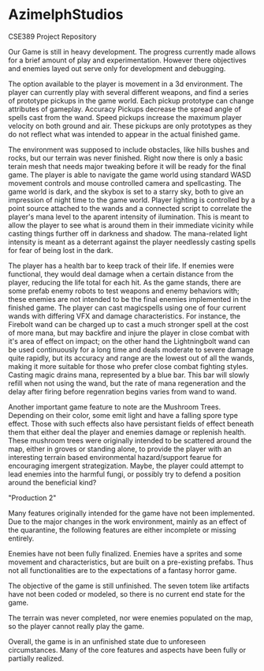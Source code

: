 # AzimelphStudios
CSE389 Project Repository

Our Game is still in heavy development. The progress currently made allows for a brief amount of play and 
experimentation. However there objectives and enemies layed out serve only for development and debugging.

The option available to the player is movement in a 3d environment. 
The player can currently play with several different weapons, and find a series of prototype pickups in the game 
world. Each pickup prototype can change attributes of gameplay. Accuracy Pickups decrease the spread angle 
of spells cast from the wand. Speed pickups increase the maximum player velocity on both ground and air. These 
pickups are only prototypes as they do not reflect what was intended to appear in the actual finished game.

The environment was supposed to include obstacles, like hills bushes and rocks, but our terrain was never finished.
Right now there is only a basic terain mesh that needs major tweaking before it will be ready for the final game. 
The player is able to navigate the game world using standard WASD movement controls and mouse controlled camera and 
spellcasting. The game world is dark, and the skybox is set to a starry sky, both to give an impression of night time
to the game world. Player lighting is controlled by a point source attached to the wands and a connected script to 
correlate the player's mana level to the aparent intensity of ilumination. This is meant to allow the player to see
what is around them in their immediate vicinity while casting things further off in darkness and shadow. The 
mana-related light intensity is meant as a deterrant against the player needlessly casting spells for fear of being 
lost in the dark.

The player has a health bar to keep track of their life. If enemies were functional, they would deal damage 
when a certain distance from the player, reducing the life total for each hit. As the game stands, there are some 
prefab enemy robots to test weapons and enemy behaviors with; these enemies are not intended to be the final enemies 
implemented in the finished game. The player can cast magicspells using one of four current wands with differing 
VFX and damage characteristics. For instance, the Firebolt wand can be charged up to cast a much stronger spell
at the cost of more mana, but may backfire and injure the player in close combat with it's area of effect on impact;
on the other hand the Lightningbolt wand can be used continuously for a long time and deals moderate to severe damage 
quite rapidly, but its accuracy and range are the lowest out of all the wands, making it more suitable for those who
prefer close combat fighting styles. Casting magic drains mana, represented by a blue bar. This bar will slowly refill
when not using the wand, but the rate of mana regeneration and the delay after firing before regenration begins varies 
from wand to wand. 

Another important game feature to note are the Mushroom Trees. Depending on their color, some emit light and have a 
falling spore type effect. Those with such effects also have persistant fields of effect beneath them that either 
deal the player and enemies damage or replenish health. These mushroom trees were originally intended to be scattered 
around the map, either in groves or standing alone, to provide the player with an interesting terrain based environmental 
hazard/support fearue for encouraging imergent strategization. Maybe, the player could attempt to lead enemies into the 
harmful fungi, or possibly try to defend a position around the beneficial kind?


"Production 2"

Many features originally intended for the game have not been implemented. Due to the major changes in the work 
environment, mainly as an effect of the quarantine, the following features are either incomplete or missing entirely.

Enemies have not been fully finalized. Enemies have a sprites and some movement and characteristics, but are 
built on a pre-existing prefabs. Thus not all functionalities are to the expectations of a fantasy horror game. 

The objective of the game is still unfinished. The seven totem like artifacts have not been coded or modeled, 
so there is no current end state for the game. 

The terrain was never completed, nor were enemies populated on the map, so the player cannot really play the game.

Overall, the game is in an unfinished state due to unforeseen circumstances. Many of the core features and 
aspects have been fully or partially realized.


